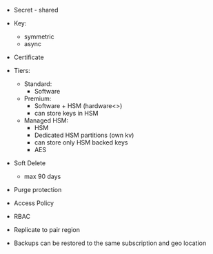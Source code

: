 - Secret - shared 
- Key: 
    - symmetric 
    - async 
- Certificate

- Tiers:
    - Standard:
        - Software
    - Premium:
        - Software + HSM (hardware<>)
        - can store keys in HSM
    - Managed HSM:
        - HSM
        - Dedicated HSM partitions (own kv)
        - can store only HSM backed keys 
        - AES

- Soft Delete
    - max 90 days
- Purge protection


- Access Policy
- RBAC

- Replicate to pair region

- Backups can be restored to the same subscription and geo location

